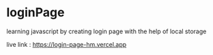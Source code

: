 # loginPage

learning javascript by creating login page with the help of local storage

live link : https://login-page-hm.vercel.app
